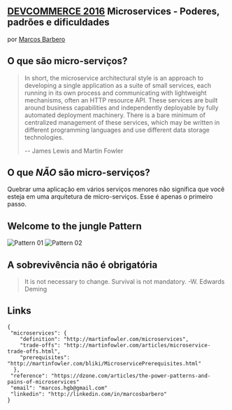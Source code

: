 [DEVCOMMERCE 2016](http://devcommerce2016.imasters.com.br) Microservices - Poderes, padrões e dificuldades
---
por [Marcos Barbero](http://linkedin.com/in/marcosbarbero)

O que são micro-serviços?
---
>In short, the microservice architectural style is an approach to developing a single application as a suite of small services, each running in its own process and communicating with lightweight mechanisms, often an HTTP resource API. These services are built around business capabilities and independently deployable by fully automated deployment machinery. There is a bare minimum of centralized management of these services, which may be written in different programming languages and use different data storage technologies.
>
>-- James Lewis and Martin Fowler

O que *NÃO* são micro-serviços?
---
Quebrar uma aplicação em vários serviços menores não significa que você esteja em uma arquitetura de micro-serviços. Esse é apenas o primeiro passo.

Welcome to the jungle Pattern
---
![Pattern 01](https://github.com/marcosbarbero/devcommerce2016-microservices-power-patterns-pains/wiki/jungle-pattern-01.png)
![Pattern 02](https://github.com/marcosbarbero/devcommerce2016-microservices-power-patterns-pains/wiki/jungle-pattern-02.png)

A sobrevivência não é obrigatória
---
>It is not necessary to change. Survival is not mandatory. -W. Edwards Deming



Links
---
```
{
 "microservices": {
    "definition": "http://martinfowler.com/microservices",
    "trade-offs": "http://martinfowler.com/articles/microservice-trade-offs.html",
    "prerequisites": "http://martinfowler.com/bliki/MicroservicePrerequisites.html"
  },
 "reference": "https://dzone.com/articles/the-power-patterns-and-pains-of-microservices"
 "email": "marcos.hgb@gmail.com"
 "linkedin": "http://linkedin.com/in/marcosbarbero"
} 
``` 
